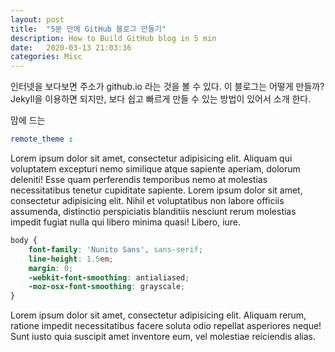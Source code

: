 ```yaml
---
layout: post
title:  "5분 만에 GitHub 블로그 만들기"
description: How to Build GitHub blog in 5 min
date:   2020-03-13 21:03:36
categories: Misc
---
```

인터넷을 보다보면 주소가 github.io 라는 것을 볼 수 있다. 이 블로그는 어떻게 만들까? Jekyll을 이용하면 되지만, 보다 쉽고 빠르게 만들 수 있는 방법이 있어서 소개 한다.

맘에 드는 

```yaml
remote_theme : 
```

Lorem ipsum dolor sit amet, consectetur adipisicing elit. Aliquam qui voluptatem excepturi nemo similique atque sapiente aperiam, dolorum deleniti! Esse quam perferendis temporibus nemo at molestias necessitatibus tenetur cupiditate sapiente. Lorem ipsum dolor sit amet, consectetur adipisicing elit. Nihil et voluptatibus non labore officiis assumenda, distinctio perspiciatis blanditiis nesciunt rerum molestias impedit fugiat nulla qui libero minima quasi! Libero, iure.

```scss
body {
	font-family: 'Nunito Sans', sans-serif;
	line-height: 1.5em;
	margin: 0;
	-webkit-font-smoothing: antialiased;
	-moz-osx-font-smoothing: grayscale;
}
```
Lorem ipsum dolor sit amet, consectetur adipisicing elit. Aliquam rerum, ratione impedit necessitatibus facere soluta odio repellat asperiores neque! Sunt iusto quia suscipit amet inventore eum, vel molestiae reiciendis alias.
